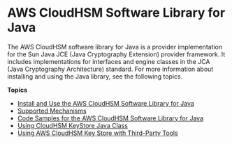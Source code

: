 # AWS CloudHSM Software Library for Java<a name="java-library"></a>

The AWS CloudHSM software library for Java is a provider implementation for the Sun Java JCE \(Java Cryptography Extension\) provider framework\. It includes implementations for interfaces and engine classes in the JCA \(Java Cryptography Architecture\) standard\. For more information about installing and using the Java library, see the following topics\.

**Topics**
+ [Install and Use the AWS CloudHSM Software Library for Java](java-library-install.md)
+ [Supported Mechanisms](java-lib-supported.md)
+ [Code Samples for the AWS CloudHSM Software Library for Java](java-samples.md)
+ [Using CloudHSM KeyStore Java Class](alternative-keystore.md)
+ [Using AWS CloudHSM Key Store with Third\-Party Tools](keystore-third-party-tools.md)